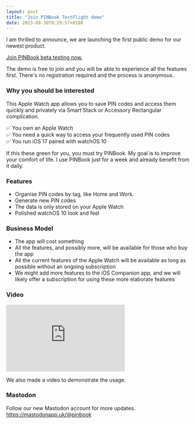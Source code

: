 ```yaml
---
layout: post
title: "Join PINBook TestFlight demo"
date: 2023-09-30T8:29:57+0100
---
```


I am thrilled to announce, we are launching the first public demo for our newest product. 

[Join PINBook beta testing now.](https://testflight.apple.com/join/k5fOnkxq)

The demo is free to join and you will be able to experience all the features first. There's no registration required and the process is anonymous.

### Why you should be interested ###

This Apple Watch app allows you to save PIN codes and access them quickly and privately via Smart Stack or Accessory Rectangular complication. 

✅ You own an Apple Watch  
✅ You need a quick way to access your frequently used PIN codes  
✅ You run iOS 17 paired with watchOS 10

If this these green for you, you must try PINBook. My goal is to improve your comfort of life. I use PINBook just for a week and already benefit from it daily.

### Features ###

- Organise PIN codes by tag, like Home and Work.
- Generate new PIN codes
- The data is only stored on your Apple Watch
- Polished watchOS 10 look and feel

### Business Model ###

- The app will cost something
- All the features, and possibly more, will be available for those who buy the app
- All the current features of the Apple Watch will be available as long as possible without an ongoing subscription
- We might add more features to the iOS Companion app, and we will likely offer a subscription for using these more elaborate features

### Video ###
<iframe src="https://player.vimeo.com/video/869806875?badge=0&amp;autopause=0&amp;player_id=0&amp;app_id=58479" width="320" height="180" frameborder="0" allow="autoplay; fullscreen; picture-in-picture" title="PINBook Demo"></iframe>

We also made a video to demonstrate the usage.

### Mastodon ###
  
Follow our new Mastodon account for more updates. <https://mastodonapp.uk/@pinbook> 